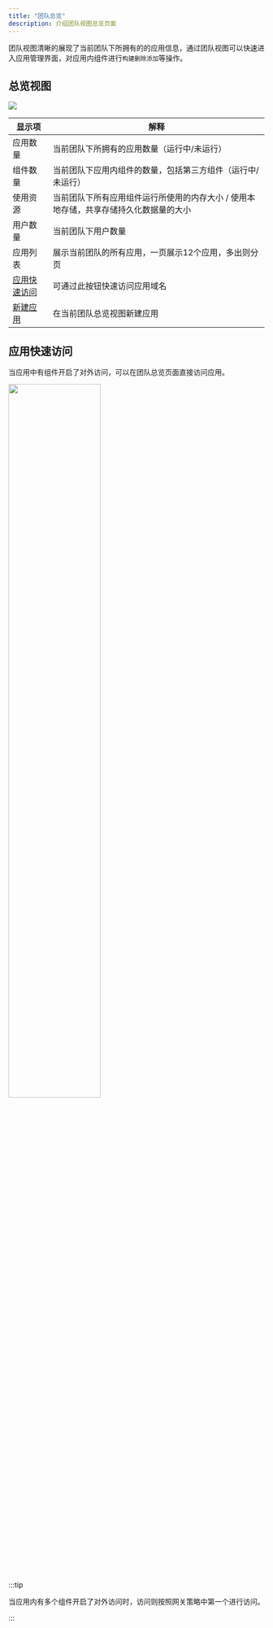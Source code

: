 ```yaml
---
title: "团队总览"
description: 介绍团队视图总览页面
---
```


团队视图清晰的展现了当前团队下所拥有的的应用信息，通过团队视图可以快速进入应用管理界面，对应用内组件进行`构建删除添加`等操作。

## 总览视图

![](https://static.goodrain.com/docs/5.6/use-manual/team-manage/overview/team-overview.png)

| 显示项                                                       | 解释                                                         |
| ------------------------------------------------------------ | ------------------------------------------------------------ |
| 应用数量                                                     | 当前团队下所拥有的应用数量（运行中/未运行）                  |
| 组件数量                                                     | 当前团队下应用内组件的数量，包括第三方组件（运行中/未运行）  |
| 使用资源                                                     | 当前团队下所有应用组件运行所使用的内存大小 / 使用本地存储，共享存储持久化数据量的大小 |
| 用户数量                                                     | 当前团队下用户数量                                           |
| 应用列表                                                     | 展示当前团队的所有应用，一页展示12个应用，多出则分页         |
| [应用快速访问](#应用快速访问)                                | 可通过此按钮快速访问应用域名                                 |
| [新建应用](/docs/use-manual/team-manage/app-manage/app-create) | 在当前团队总览视图新建应用                                   |
## 应用快速访问

当应用中有组件开启了对外访问，可以在团队总览页面直接访问应用。

<img src="https://static.goodrain.com/docs/5.6/use-manual/team-manage/overview/visit.png" width="60%"/>

:::tip

当应用内有多个组件开启了对外访问时，访问则按照网关策略中第一个进行访问。

:::
